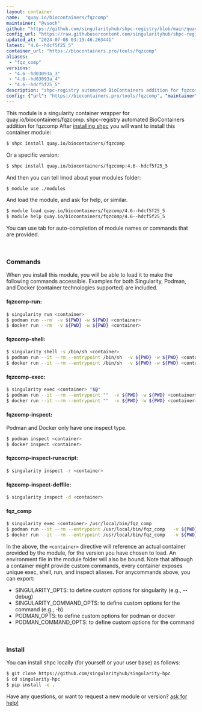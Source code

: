 ```yaml
---
layout: container
name:  "quay.io/biocontainers/fqzcomp"
maintainer: "@vsoch"
github: "https://github.com/singularityhub/shpc-registry/blob/main/quay.io/biocontainers/fqzcomp/container.yaml"
config_url: "https://raw.githubusercontent.com/singularityhub/shpc-registry/main/quay.io/biocontainers/fqzcomp/container.yaml"
updated_at: "2024-07-08 03:19:46.263441"
latest: "4.6--hdcf5f25_5"
container_url: "https://biocontainers.pro/tools/fqzcomp"
aliases:
 - "fqz_comp"
versions:
 - "4.6--hd03093a_3"
 - "4.6--hd03093a_4"
 - "4.6--hdcf5f25_5"
description: "shpc-registry automated BioContainers addition for fqzcomp"
config: {"url": "https://biocontainers.pro/tools/fqzcomp", "maintainer": "@vsoch", "description": "shpc-registry automated BioContainers addition for fqzcomp", "latest": {"4.6--hdcf5f25_5": "sha256:e98818d8a5f5207c5c1fbc59b898016f2377e66330e73ff1be2ca80409e1da39"}, "tags": {"4.6--hd03093a_3": "sha256:94f34b44472d749e0832eeaaa24cd1e2d6a358d6a8406d6e0adbb94bff9db8a3", "4.6--hd03093a_4": "sha256:af97e7af72a0a858c7bc9e820051e95af87f55564a15e478e674b8235b7411fe", "4.6--hdcf5f25_5": "sha256:e98818d8a5f5207c5c1fbc59b898016f2377e66330e73ff1be2ca80409e1da39"}, "docker": "quay.io/biocontainers/fqzcomp", "aliases": {"fqz_comp": "/usr/local/bin/fqz_comp"}}
---
```


This module is a singularity container wrapper for quay.io/biocontainers/fqzcomp.
shpc-registry automated BioContainers addition for fqzcomp
After [installing shpc](#install) you will want to install this container module:


```bash
$ shpc install quay.io/biocontainers/fqzcomp
```

Or a specific version:

```bash
$ shpc install quay.io/biocontainers/fqzcomp:4.6--hdcf5f25_5
```

And then you can tell lmod about your modules folder:

```bash
$ module use ./modules
```

And load the module, and ask for help, or similar.

```bash
$ module load quay.io/biocontainers/fqzcomp/4.6--hdcf5f25_5
$ module help quay.io/biocontainers/fqzcomp/4.6--hdcf5f25_5
```

You can use tab for auto-completion of module names or commands that are provided.

<br>

### Commands

When you install this module, you will be able to load it to make the following commands accessible.
Examples for both Singularity, Podman, and Docker (container technologies supported) are included.

#### fqzcomp-run:

```bash
$ singularity run <container>
$ podman run --rm  -v ${PWD} -w ${PWD} <container>
$ docker run --rm  -v ${PWD} -w ${PWD} <container>
```

#### fqzcomp-shell:

```bash
$ singularity shell -s /bin/sh <container>
$ podman run --it --rm --entrypoint /bin/sh  -v ${PWD} -w ${PWD} <container>
$ docker run --it --rm --entrypoint /bin/sh  -v ${PWD} -w ${PWD} <container>
```

#### fqzcomp-exec:

```bash
$ singularity exec <container> "$@"
$ podman run --it --rm --entrypoint ""  -v ${PWD} -w ${PWD} <container> "$@"
$ docker run --it --rm --entrypoint ""  -v ${PWD} -w ${PWD} <container> "$@"
```

#### fqzcomp-inspect:

Podman and Docker only have one inspect type.

```bash
$ podman inspect <container>
$ docker inspect <container>
```

#### fqzcomp-inspect-runscript:

```bash
$ singularity inspect -r <container>
```

#### fqzcomp-inspect-deffile:

```bash
$ singularity inspect -d <container>
```


#### fqz_comp

```bash
$ singularity exec <container> /usr/local/bin/fqz_comp
$ podman run --it --rm --entrypoint /usr/local/bin/fqz_comp   -v ${PWD} -w ${PWD} <container> -c " $@"
$ docker run --it --rm --entrypoint /usr/local/bin/fqz_comp   -v ${PWD} -w ${PWD} <container> -c " $@"
```



In the above, the `<container>` directive will reference an actual container provided
by the module, for the version you have chosen to load. An environment file in the
module folder will also be bound. Note that although a container
might provide custom commands, every container exposes unique exec, shell, run, and
inspect aliases. For anycommands above, you can export:

 - SINGULARITY_OPTS: to define custom options for singularity (e.g., --debug)
 - SINGULARITY_COMMAND_OPTS: to define custom options for the command (e.g., -b)
 - PODMAN_OPTS: to define custom options for podman or docker
 - PODMAN_COMMAND_OPTS: to define custom options for the command

<br>

### Install

You can install shpc locally (for yourself or your user base) as follows:

```bash
$ git clone https://github.com/singularityhub/singularity-hpc
$ cd singularity-hpc
$ pip install -e .
```

Have any questions, or want to request a new module or version? [ask for help!](https://github.com/singularityhub/singularity-hpc/issues)